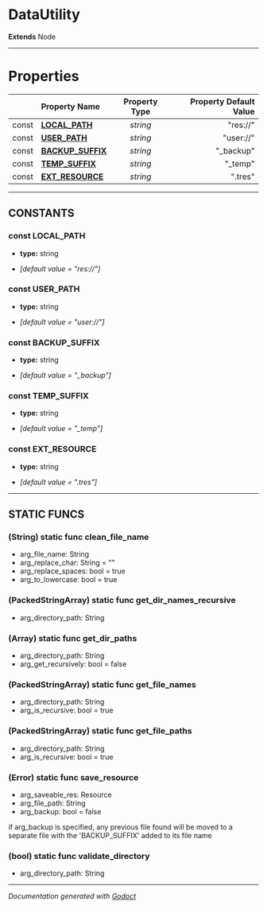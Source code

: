 # DataUtility    
**Extends** Node
        






---
# Properties
| | Property Name | Property Type | Property Default Value |
| --- | :--- | :---: | ---: |
| const | **[LOCAL_PATH](#const-local_path)** | *string* | "res://" |
| const | **[USER_PATH](#const-user_path)** | *string* | "user://" |
| const | **[BACKUP_SUFFIX](#const-backup_suffix)** | *string* | "_backup" |
| const | **[TEMP_SUFFIX](#const-temp_suffix)** | *string* | "_temp" |
| const | **[EXT_RESOURCE](#const-ext_resource)** | *string* | ".tres" |


---
## CONSTANTS
### const LOCAL_PATH
- **type:** string

- *[default value = "res://"]*
### const USER_PATH
- **type:** string

- *[default value = "user://"]*
### const BACKUP_SUFFIX
- **type:** string

- *[default value = "_backup"]*
### const TEMP_SUFFIX
- **type:** string

- *[default value = "_temp"]*
### const EXT_RESOURCE
- **type:** string

- *[default value = ".tres"]*






---
## STATIC FUNCS
### (String) static func clean_file_name
- arg_file_name: String
- arg_replace_char: String = ""
- arg_replace_spaces: bool = true
- arg_to_lowercase: bool = true

### (PackedStringArray) static func get_dir_names_recursive
- arg_directory_path: String

### (Array) static func get_dir_paths
- arg_directory_path: String
- arg_get_recursively: bool = false

### (PackedStringArray) static func get_file_names
- arg_directory_path: String
- arg_is_recursive: bool = true

### (PackedStringArray) static func get_file_paths
- arg_directory_path: String
- arg_is_recursive: bool = true

### (Error) static func save_resource
- arg_saveable_res: Resource
- arg_file_path: String
- arg_backup: bool = false


if arg_backup is specified, any previous file found will be moved to a separate file with the 'BACKUP_SUFFIX' added to its file name
### (bool) static func validate_directory
- arg_directory_path: String




---
*Documentation generated with [Godoct](https://github.com/newwby/Godoct)*